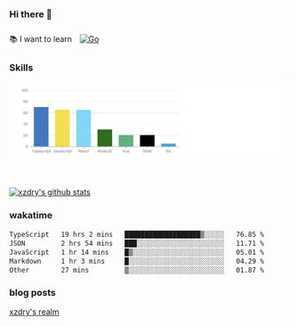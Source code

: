### Hi there 👋

 :books: I want to learn <a href="https://go.dev/" target="_blank"><img style="margin: 10px" src="https://profilinator.rishav.dev/skills-assets/go-original.svg" alt="Go" height="50" /></a>  

### Skills
![](img/2022-09-05-22-04-20.png)

<br />

[![xzdry's github stats](https://github-readme-stats.vercel.app/api?username=xzdry&count_private=true&show_icons=true&theme=vue)](https://github.com/xzdry)



### wakatime
<!--START_SECTION:waka-->

```text
TypeScript   19 hrs 2 mins   ███████████████████▒░░░░░   76.85 %
JSON         2 hrs 54 mins   ███░░░░░░░░░░░░░░░░░░░░░░   11.71 %
JavaScript   1 hr 14 mins    █▒░░░░░░░░░░░░░░░░░░░░░░░   05.01 %
Markdown     1 hr 3 mins     █░░░░░░░░░░░░░░░░░░░░░░░░   04.29 %
Other        27 mins         ▒░░░░░░░░░░░░░░░░░░░░░░░░   01.87 %
```

<!--END_SECTION:waka-->

### blog posts
[xzdry's realm](https://www.justdry.net/)
